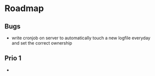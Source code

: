 # Roadmap

## Bugs
- write cronjob on server to automatically touch a new logfile everyday and set 
the correct ownership
  
## Prio 1
- 
